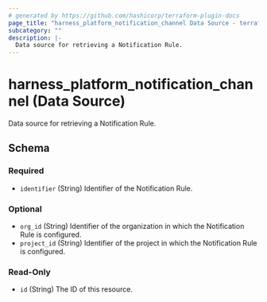 ```yaml
---
# generated by https://github.com/hashicorp/terraform-plugin-docs
page_title: "harness_platform_notification_channel Data Source - terraform-provider-harness"
subcategory: ""
description: |-
  Data source for retrieving a Notification Rule.
---
```


# harness_platform_notification_channel (Data Source)

Data source for retrieving a Notification Rule.



<!-- schema generated by tfplugindocs -->
## Schema

### Required

- `identifier` (String) Identifier of the Notification Rule.

### Optional

- `org_id` (String) Identifier of the organization in which the Notification Rule is configured.
- `project_id` (String) Identifier of the project in which the Notification Rule is configured.

### Read-Only

- `id` (String) The ID of this resource.

